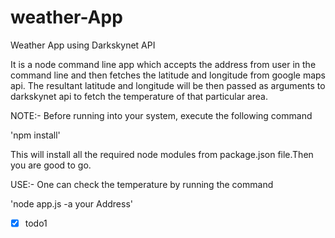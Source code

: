 # weather-App
Weather App using Darkskynet API

It is a node command line app which accepts the address from user in the command line and then fetches the latitude and longitude
from google maps api. The resultant latitude and longitude will be then passed as arguments to darkskynet api to fetch the 
temperature of that particular area. 

NOTE:-
Before running into your system, execute the following command

'npm install'

This will install all the required node modules from package.json file.Then you are good to go.

USE:- 
One can check the temperature by running the command 

'node app.js -a your Address'


- [x] todo1
